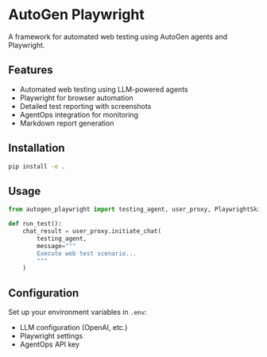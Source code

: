 # AutoGen Playwright

A framework for automated web testing using AutoGen agents and Playwright.

## Features
- Automated web testing using LLM-powered agents
- Playwright for browser automation
- Detailed test reporting with screenshots
- AgentOps integration for monitoring
- Markdown report generation

## Installation
```bash
pip install -e .
```

## Usage
```python
from autogen_playwright import testing_agent, user_proxy, PlaywrightSkill

def run_test():
    chat_result = user_proxy.initiate_chat(
        testing_agent,
        message="""
        Execute web test scenario...
        """
    )
```

## Configuration
Set up your environment variables in `.env`:
- LLM configuration (OpenAI, etc.)
- Playwright settings
- AgentOps API key 